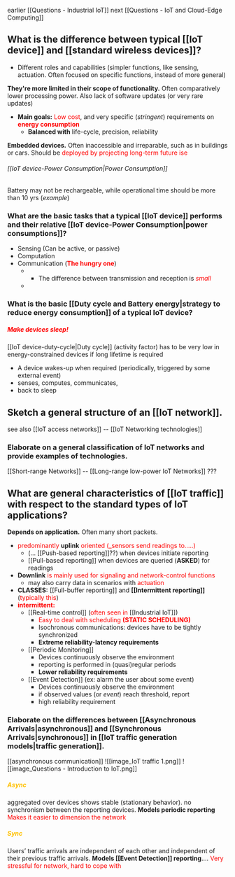 earlier  [[Questions - Industrial IoT]] next [[Questions - IoT and Cloud-Edge Computing]]
## What is the difference between typical [[IoT device]] and [[standard wireless devices]]? 
- Different roles and capabilities (simpler functions, like sensing, actuation. Often focused on specific functions, instead of more general)

**They're more limited in their scope of functionality.** Often comparatively lower processing power. Also lack of software updates (or very rare updates)
- **Main goals:** <span style="color:rgb(255, 0, 0)">Low cost</span>, and very specific (_stringent_) requirements on <span style="font-weight:bold; color:rgb(255, 0, 0)">energy consumption</span> 
	- **Balanced with** life-cycle, precision, reliability

**Embedded devices.** Often inaccessible and irreparable, such as in buildings or cars.
Should be <span style="color:rgb(255, 0, 0)">deployed by projecting long-term future ise</span>
######  [[IoT device-Power Consumption|Power Consumption]]
Battery may not be rechargeable, while operational time should be more than 10 yrs (_example_)

### What are the basic tasks that a typical [[IoT device]] performs and their relative [[IoT device-Power Consumption|power consumptions]]? 
- Sensing (Can be active, or passive)
- Computation
- Communication (<span style="font-weight:bold; color:rgb(255, 0, 0)">The hungry one</span>)
	- - The difference between transmission and reception is <span style="font-style:italic; color:rgb(255, 0, 0)">small</span>
	- 
### What is the basic [[Duty cycle and Battery energy|strategy to reduce energy consumption]] of a typical IoT device? 
##### <span style="color:rgb(255, 0, 0)">Make devices sleep!</span>
[[IoT device-duty-cycle|Duty cycle]] (activity factor) has to be very low in energy-constrained devices if long lifetime is required
- A device wakes-up when required (periodically, triggered by some external event)
- senses, computes, communicates,
- back to sleep 

## Sketch a general structure of an [[IoT network]]. 
see also [[IoT access networks]]  -- [[IoT Networking technologies]]
### Elaborate on a general classification of IoT networks and provide examples of technologies.
[[Short-range Networks]] -- [[Long-range low-power IoT Networks]] ???
## What are general characteristics of [[IoT traffic]] with respect to the standard types of IoT applications? 
**Depends on application.** Often many short packets. 
- <span style="color:rgb(255, 0, 0)">predominantly</span> **uplink** <span style="color:rgb(255, 0, 0)">oriented (_sensors send readings to.....)</span>
	-  (... [[Push-based reporting]]??) when devices initiate reporting
	- [[Pull-based reporting]] when devices are queried (**ASKED**) for readings
- **Downlink** <span style="color:rgb(255, 0, 0)">is mainly used for signaling and network-control functions</span> 
	- may also carry data in scenarios with <span style="color:rgb(255, 0, 0)">actuation</span>
- **CLASSES:** [[Full-buffer reporting]] and **[[Intermittent reporting]]** (<span style="color:rgb(255, 0, 0)">typically this</span>)
- <span style="font-weight:bold; color:rgb(255, 0, 0)">intermittent:</span> 
	- [[Real-time control]] (<span style="color:rgb(255, 0, 0)">often seen in</span> [[Industrial IoT]])
		- <span style="color:rgb(255, 0, 0)">Easy to deal with scheduling</span> <span style="font-weight:bold; color:rgb(255, 0, 0)">(STATIC SCHEDULING)</span>
		- Isochronous communications: devices have to be tightly synchronized
		- **Extreme reliability-latency requirements**
	- [[Periodic Monitoring]]
		- Devices continuously observe the environment
		- reporting is performed in (quasi)regular periods
		- **Lower reliability requirements**
	- [[Event Detection]] (ex: alarm the user about some event)
		- Devices continuously observe the environment
		- if observed values (or _event_) reach threshold, report
		- high reliability requirement

### Elaborate on the differences between [[Asynchronous Arrivals|asynchronous]] and [[Synchronous Arrivals|synchronous]]  in [[IoT traffic generation models|traffic generation]].
[[asynchronous communication]] 
![[image_IoT traffic 1.png]]
![[image_Questions - Introduction to IoT.png]]
##### <span style="color:rgb(255, 192, 0)">Async</span> 
aggregated over devices shows stable (stationary behavior). no synchronism between the reporting devices. **Models periodic reporting**
<span style="color:rgb(255, 0, 0)">Makes it easier to dimension the network</span>
##### <span style="color:rgb(255, 192, 0)">Sync</span>
Users’ traffic arrivals are independent of each other and independent of their previous traffic arrivals. **Models [[Event Detection]] reporting**.... 
<span style="color:rgb(255, 0, 0)">Very stressful for network, hard to cope with</span>